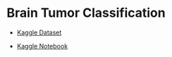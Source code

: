 # Brain Tumor Classification

- [Kaggle Dataset](https://www.kaggle.com/datasets/masoudnickparvar/brain-tumor-mri-dataset/data)

- [Kaggle Notebook](https://www.kaggle.com/code/sudarshan1927/brain-tumor-classifier)
